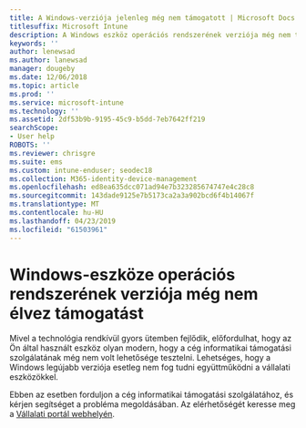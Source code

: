 ```yaml
---
title: A Windows-verziója jelenleg még nem támogatott | Microsoft Docs
titlesuffix: Microsoft Intune
description: A Windows eszköz operációs rendszerének verziója még nem támogatott.
keywords: ''
author: lenewsad
ms.author: lanewsad
manager: dougeby
ms.date: 12/06/2018
ms.topic: article
ms.prod: ''
ms.service: microsoft-intune
ms.technology: ''
ms.assetid: 2df53b9b-9195-45c9-b5dd-7eb7642ff219
searchScope:
- User help
ROBOTS: ''
ms.reviewer: chrisgre
ms.suite: ems
ms.custom: intune-enduser; seodec18
ms.collection: M365-identity-device-management
ms.openlocfilehash: ed8ea635dcc071ad94e7b323285674747e4c28c8
ms.sourcegitcommit: 143dade9125e7b5173ca2a3a902bcd6f4b14067f
ms.translationtype: MT
ms.contentlocale: hu-HU
ms.lasthandoff: 04/23/2019
ms.locfileid: "61503961"
---
```

# <a name="your-windows-devices-operating-system-version-isnt-yet-supported"></a>Windows-eszköze operációs rendszerének verziója még nem élvez támogatást

Mivel a technológia rendkívül gyors ütemben fejlődik, előfordulhat, hogy az Ön által használt eszköz olyan modern, hogy a cég informatikai támogatási szolgálatának még nem volt lehetősége tesztelni. Lehetséges, hogy a Windows legújabb verziója esetleg nem fog tudni együttműködni a vállalati eszközökkel. 

Ebben az esetben forduljon a cég informatikai támogatási szolgálatához, és kérjen segítséget a probléma megoldásában. Az elérhetőségét keresse meg a [Vállalati portál webhelyén](https://go.microsoft.com/fwlink/?linkid=2010980).
